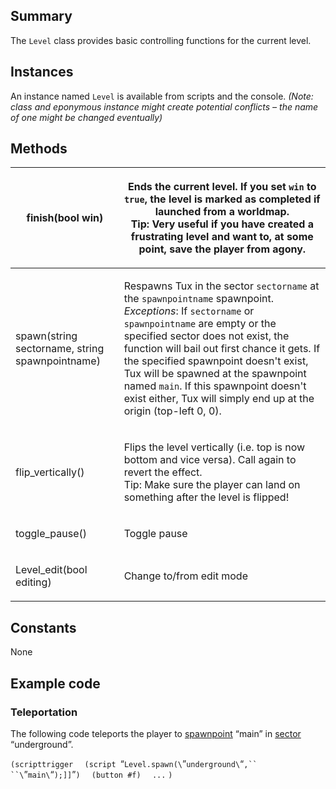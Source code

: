 Summary
-------

The `Level` class provides basic controlling functions for the current level.

Instances
---------

An instance named `Level` is available from scripts and the console. *(Note: class and eponymous instance might create potential conflicts – the name of one might be changed eventually)*

Methods
-------

<table>
<thead>
<tr class="header">
<th><p>finish(bool win)</p></th>
<th><p>Ends the current level. If you set <code>win</code> to <code>true</code>, the level is marked as completed if launched from a worldmap.<br />
Tip: Very useful if you have created a frustrating level and want to, at some point, save the player from agony.</p></th>
</tr>
</thead>
<tbody>
<tr class="odd">
<td><p>spawn(string sectorname, string spawnpointname)</p></td>
<td><p>Respawns Tux in the sector <code>sectorname</code> at the <code>spawnpointname</code> spawnpoint.<br />
<em>Exceptions</em>: If <code>sectorname</code> or <code>spawnpointname</code> are empty or the specified sector does not exist, the function will bail out first chance it gets. If the specified spawnpoint doesn't exist, Tux will be spawned at the spawnpoint named <code>main</code>. If this spawnpoint doesn't exist either, Tux will simply end up at the origin (top-left 0, 0).</p></td>
</tr>
<tr class="even">
<td><p>flip_vertically()</p></td>
<td><p>Flips the level vertically (i.e. top is now bottom and vice versa). Call again to revert the effect.<br />
Tip: Make sure the player can land on something after the level is flipped!</p></td>
</tr>
<tr class="odd">
<td><p>toggle_pause()</p></td>
<td><p>Toggle pause</p></td>
</tr>
<tr class="even">
<td><p>Level_edit(bool editing)</p></td>
<td><p>Change to/from edit mode</p></td>
</tr>
</tbody>
</table>

Constants
---------

None

Example code
------------

### Teleportation

The following code teleports the player to [spawnpoint](spawnpoint "wikilink") “main” in [sector](sector "wikilink") “underground”.

`(scripttrigger`
`  (script `“`Level.spawn(\`”`underground\`“`,`` ``\`”`main\`“`);]]`”`)`
`  (button #f)`
`  ...`
`)`
